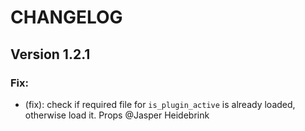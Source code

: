# CHANGELOG

## Version 1.2.1
### Fix:
* (fix): check if required file for ```is_plugin_active``` is already loaded, otherwise load it. Props @Jasper Heidebrink
